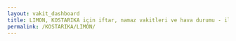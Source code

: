 ```yaml
---
layout: vakit_dashboard
title: LIMON, KOSTARIKA için iftar, namaz vakitleri ve hava durumu - ilçe/eyalet seç
permalink: /KOSTARIKA/LIMON/
---
```


<script type="text/javascript">
  var GLOBAL_COUNTRY = 'KOSTARIKA';
  var GLOBAL_CITY = 'LIMON';
  var GLOBAL_STATE = '';
  var lat = 72;
  var lon = 21;
</script>

